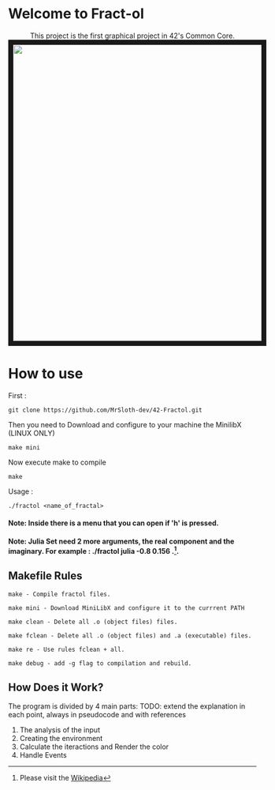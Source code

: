# Welcome to Fract-ol
<p align="center">
This project is the first graphical project in 42's Common Core.
<img src="https://media.licdn.com/dms/image/D4D22AQELtQ-J7KlTxQ/feedshare-shrink_2048_1536/0/1718983331045?e=1726099200&v=beta&t=LdY0tMwPj98_X8AGRbzH-dsZe0xfyW-G3gDN-dy0DP8" width="800" height="600" border="10"/>
</p>
  
</p>

# How to use

First :
```
git clone https://github.com/MrSloth-dev/42-Fractol.git
```

Then you need to Download and configure to your machine the MinilibX (LINUX ONLY)
```
make mini
```
Now execute make to compile
```
make
```
Usage :
```
./fractol <name_of_fractal>
```
#### Note: Inside there is a menu that you can open if 'h' is pressed.

#### Note: Julia Set need 2 more arguments, the real component and the imaginary. For example : ./fractol julia -0.8 0.156 .[^1].

## Makefile Rules
```
make - Compile fractol files.

make mini - Download MiniLibX and configure it to the currrent PATH

make clean - Delete all .o (object files) files.

make fclean - Delete all .o (object files) and .a (executable) files.

make re - Use rules fclean + all.

make debug - add -g flag to compilation and rebuild.
```

## How Does it Work?

The program is divided by 4 main parts: TODO: extend the explanation in each point, always in pseudocode and with references
1. The analysis of the input
2. Creating the environment
3. Calculate the iteractions and Render the color
4. Handle Events

[^1]: Please visit the [Wikipedia](https://en.wikipedia.org/wiki/Julia_set)
